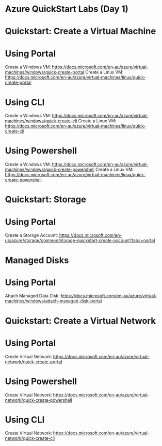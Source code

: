 # Azure QuickStart Labs (Day 1)

# Quickstart: Create a Virtual Machine
# Using Portal
Create a Windows VM: https://docs.microsoft.com/en-au/azure/virtual-machines/windows/quick-create-portal
Create a Linux VM: https://docs.microsoft.com/en-au/azure/virtual-machines/linux/quick-create-portal

# Using CLI
Create a Windows VM: https://docs.microsoft.com/en-au/azure/virtual-machines/windows/quick-create-cli
Create a Linux VM: https://docs.microsoft.com/en-au/azure/virtual-machines/linux/quick-create-cli

# Using Powershell
Create a Windows VM: https://docs.microsoft.com/en-au/azure/virtual-machines/windows/quick-create-powershell
Create a Linux VM: https://docs.microsoft.com/en-au/azure/virtual-machines/linux/quick-create-powershell

# Quickstart: Storage
# Using Portal
Create a Storage Account: https://docs.microsoft.com/en-us/azure/storage/common/storage-quickstart-create-account?tabs=portal

# Managed Disks
# Using Portal
Attach Managed Data Disk: https://docs.microsoft.com/en-au/azure/virtual-machines/windows/attach-managed-disk-portal

# Quickstart: Create a Virtual Network
# Using Portal
Create Virtual Network: https://docs.microsoft.com/en-au/azure/virtual-network/quick-create-portal

# Using Powershell
Create Virtual Network: https://docs.microsoft.com/en-au/azure/virtual-network/quick-create-powershell

# Using CLI
Create Virtual Network: https://docs.microsoft.com/en-au/azure/virtual-network/quick-create-cli
